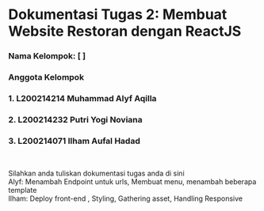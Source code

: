 # Dokumentasi Tugas 2: Membuat Website Restoran dengan ReactJS
### Nama Kelompok: [ ]
### Anggota Kelompok
### 1. L200214214 Muhammad Alyf Aqilla
### 2. L200214232 Putri Yogi Noviana
### 3. L200214071 Ilham Aufal Hadad

<br>

Silahkan anda tuliskan dokumentasi tugas anda di sini
<br>
Alyf: Menambah Endpoint untuk urls, Membuat menu, menambah beberapa template
<br>
Ilham: Deploy front-end , Styling, Gathering asset, Handling Responsive

